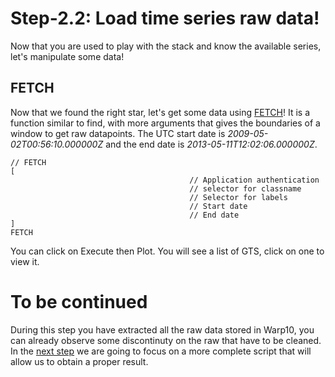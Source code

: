 # Step-2.2: Load time series raw data!

Now that you are used to play with the stack and know the available series, let's manipulate some data!

## FETCH 

Now that we found the right star, let's get some data using [FETCH](http://192.168.1.3:8082/reference/functions/function_FETCH/)! It is a function similar to find, with more arguments that gives the boundaries of a window to get raw datapoints. The UTC start date is *2009-05-02T00:56:10.000000Z* and the end date is *2013-05-11T12:02:06.000000Z*.

```
// FETCH
[
                                        // Application authentication
                                        // selector for classname
                                        // Selector for labels
                                        // Start date
                                        // End date
]
FETCH
```

You can click on Execute then Plot. You will see a list of GTS, click on one to view it.

# To be continued

During this step you have extracted all the raw data stored in Warp10, you can already observe some discontinuty on the raw that have to be cleaned. In the [next step](/step-2-Keplers-Data/2.3-Handling-result-list-and-time-data/README.md) we are going to focus on a more complete script that will allow us to obtain a proper result.